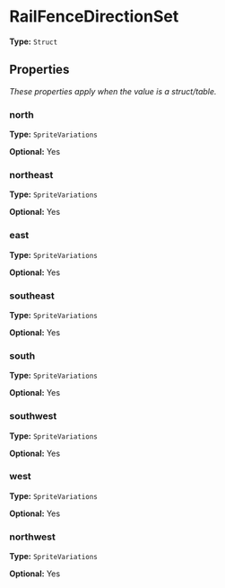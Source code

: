 # RailFenceDirectionSet

**Type:** `Struct`

## Properties

*These properties apply when the value is a struct/table.*

### north

**Type:** `SpriteVariations`

**Optional:** Yes

### northeast

**Type:** `SpriteVariations`

**Optional:** Yes

### east

**Type:** `SpriteVariations`

**Optional:** Yes

### southeast

**Type:** `SpriteVariations`

**Optional:** Yes

### south

**Type:** `SpriteVariations`

**Optional:** Yes

### southwest

**Type:** `SpriteVariations`

**Optional:** Yes

### west

**Type:** `SpriteVariations`

**Optional:** Yes

### northwest

**Type:** `SpriteVariations`

**Optional:** Yes

